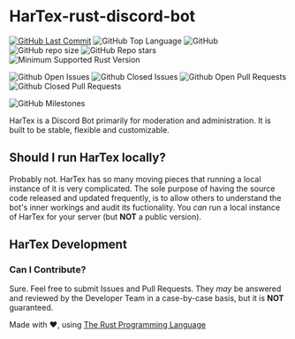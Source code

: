 # HarTex-rust-discord-bot

[![GitHub Last Commit](https://img.shields.io/github/last-commit/HT-Studios/HarTex-rust-discord-bot?style=for-the-badge)](https://github.com/HT-Studios/HarTex-rust-discord-bot)
![GitHub Top Language](https://img.shields.io/github/languages/top/HT-Studios/HarTex-rust-discord-bot?style=for-the-badge)
![GitHub](https://img.shields.io/github/license/HT-Studios/HarTex-rust-discord-bot?style=for-the-badge)
![GitHub repo size](https://img.shields.io/github/repo-size/HT-Studios/HarTex-rust-discord-bot?style=for-the-badge)
![GitHub Repo stars](https://img.shields.io/github/stars/HT-Studios/HarTex-rust-discord-bot?style=for-the-badge)
![Minimum Supported Rust Version](https://img.shields.io/badge/rust-1.55-93450a.svg?style=for-the-badge&logo=rust)

![Github Open Issues](https://img.shields.io/github/issues-raw/HT-Studios/HarTex-rust-discord-bot?style=for-the-badge)
![Github Closed Issues](https://img.shields.io/github/issues-closed-raw/HT-Studios/HarTex-rust-discord-bot?style=for-the-badge)
![Github Open Pull Requests](https://img.shields.io/github/issues-pr-raw/HT-Studios/HarTex-rust-discord-bot?style=for-the-badge)
![Github Closed Pull Requests](https://img.shields.io/github/issues-pr-closed-raw/HT-Studios/HarTex-rust-discord-bot?style=for-the-badge)

![GitHub Milestones](https://img.shields.io/github/milestones/open/HT-Studios/HarTex-rust-discord-bot?style=for-the-badge)

HarTex is a Discord Bot primarily for moderation and administration. It is built to be stable, flexible and customizable.

## Should I run HarTex locally?

Probably not. HarTex has so many moving pieces that running a local instance of it is very complicated. The sole purpose of having 
the source code released and updated frequently, is to allow others to understand the bot's inner workings and audit its fuctionality.
You *can* run a local instance of HarTex for your server (but **NOT** a public version).

## HarTex Development

### Can I Contribute?

Sure. Feel free to submit Issues and Pull Requests. They *may* be answered and reviewed by the Developer Team in a case-by-case basis,
but it is **NOT** guaranteed.

Made with :heart:, using [The Rust Programming Language](https://www.rust-lang.org/)
